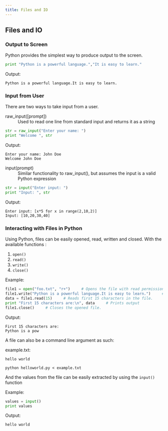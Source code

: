 ```yaml
---
title: Files and IO
---
```

## Files and IO

### Output to Screen
Python provides the simplest way to produce output to the screen. 
```python
print "Python is a powerful language.","It is easy to learn."
```
Output: 
```
Python is a powerful language.It is easy to learn.
```

### Input from User
There are two ways to take input from a user.
<dl>
  <dt> raw_input([prompt]) </dt>
  <dd>Used to read one line from standard input and returns it as a string</dd>
</dl>

```python
str = raw_input("Enter your name: ")
print "Welcome ", str
```
Output: 
```
Enter your name: John Doe
Welcome John Doe
```
<dl>
  <dt>input(prompt)</dt>
  <dd>Similar functionality to raw_input(), but assumes the input is a valid Python expression</dd>
</dl>

```python
str = input("Enter input: ")
print "Input: ", str
```
Output: 
```
Enter input: [x*5 for x in range(2,10,2)]
Input: [10,20,30,40]
```
### Interacting with Files in Python
Using Python, files can be easily opened, read, written and closed. With the available functions :
  1. <code>open()</code>
  2. <code>read()</code>
  3. <code>write()</code>
  4. <code>close()</code>

Example:
```python
file1 = open("foo.txt", "r+")     # Opens the file with read permission.  
file1.write("Python is a powerful language.It is easy to learn.")     # Writes data into the file.
data = file1.read(15)     # Reads first 15 characters in the file.
print "First 15 characters are:\n", data     # Prints output
file1.close()     # Closes the opened file.
```
Output:
```
First 15 characters are:
Python is a pow
```

A file can also be a command line argument as such:

example.txt: 
 ``` 
 hello world
 ```
 
```
python helloworld.py < example.txt
```

And the values from the file can be easily extracted by using the <code>input()</code> function

Example:



 ```python
 values = input()
 print values 
 ```
 
 Output:
 ```
 hello world
 ```
 
